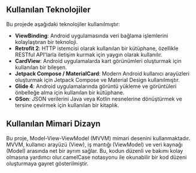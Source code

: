 



## Kullanılan Teknolojiler

Bu projede aşağıdaki teknolojiler kullanılmıştır:

- **ViewBinding**: Android uygulamasında veri bağlama işlemlerini kolaylaştıran bir teknoloji.
- **Retrofit 2**: HTTP istemcisi olarak kullanılan bir kütüphane, özellikle RESTful API'larla iletişim kurmak için yaygın olarak kullanılır.
- **CardView**: Android uygulamalarda kart görünümleri oluşturmak için kullanılan bir bileşen.
- **Jetpack Compose / MaterialCard**: Modern Android kullanıcı arayüzleri oluşturmak için Jetpack Compose ve Material Design kullanılmıştır.
- **Glide 4**: Android uygulamalarında görüntü yükleme ve görüntüleri önbelleğe alma için kullanılan bir kütüphane.
- **GSon**: JSON verilerini Java veya Kotlin nesnelerine dönüştürmek ve tersine çevirmek için kullanılan bir kitaplık.

## Kullanılan Mimari Dizayn

Bu proje, Model-View-ViewModel (MVVM) mimari desenini kullanmaktadır. MVVM, kullanıcı arayüzü (View), iş mantığı (ViewModel) ve veri kaynağı (Model) arasında net bir ayrım sağlar. Bu, kodun düzenli ve bakımı kolay olmasına yardımcı olur.camelCase notasyonu ile okunabilir bir kod düzeni oluşturmaya gayret gösterilmiştir.
